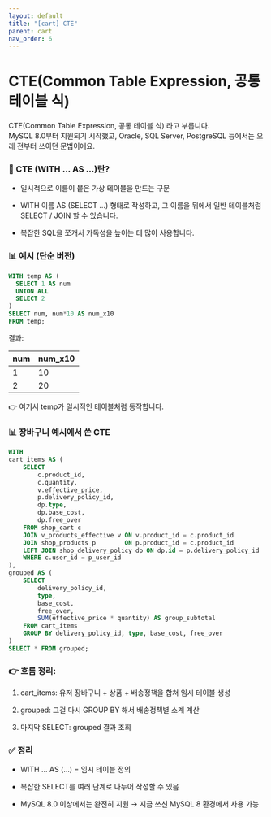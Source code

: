 ```yaml
---
layout: default
title: "[cart] CTE"
parent: cart
nav_order: 6
---
```


# CTE(Common Table Expression, 공통 테이블 식)

CTE(Common Table Expression, 공통 테이블 식) 라고 부릅니다.  
MySQL 8.0부터 지원되기 시작했고, Oracle, SQL Server, PostgreSQL 등에서는 오래 전부터 쓰이던 문법이에요.

### 📌 CTE (WITH ... AS ...)란?

- 일시적으로 이름이 붙은 가상 테이블을 만드는 구문

- WITH 이름 AS (SELECT ...) 형태로 작성하고, 그 이름을 뒤에서 일반 테이블처럼 SELECT / JOIN 할 수 있습니다.

- 복잡한 SQL을 쪼개서 가독성을 높이는 데 많이 사용합니다.

### 📊 예시 (단순 버전)
```sql
WITH temp AS (
  SELECT 1 AS num
  UNION ALL
  SELECT 2
)
SELECT num, num*10 AS num_x10
FROM temp;
```

결과:

|num|	num_x10|
|---|---|
|1|	10|
|2|	20|

👉 여기서 temp가 일시적인 테이블처럼 동작합니다.

### 📊 장바구니 예시에서 쓴 CTE
```sql
WITH
cart_items AS (
    SELECT
        c.product_id,
        c.quantity,
        v.effective_price,
        p.delivery_policy_id,
        dp.type,
        dp.base_cost,
        dp.free_over
    FROM shop_cart c
    JOIN v_products_effective v ON v.product_id = c.product_id
    JOIN shop_products p        ON p.product_id = c.product_id
    LEFT JOIN shop_delivery_policy dp ON dp.id = p.delivery_policy_id
    WHERE c.user_id = p_user_id
),
grouped AS (
    SELECT
        delivery_policy_id,
        type,
        base_cost,
        free_over,
        SUM(effective_price * quantity) AS group_subtotal
    FROM cart_items
    GROUP BY delivery_policy_id, type, base_cost, free_over
)
SELECT * FROM grouped;
```

### 👉 흐름 정리:

1. cart_items: 유저 장바구니 + 상품 + 배송정책을 합쳐 임시 테이블 생성

2. grouped: 그걸 다시 GROUP BY 해서 배송정책별 소계 계산

3. 마지막 SELECT: grouped 결과 조회

### ✅ 정리

- WITH ... AS (...) = 임시 테이블 정의

- 복잡한 SELECT를 여러 단계로 나누어 작성할 수 있음

- MySQL 8.0 이상에서는 완전히 지원 → 지금 쓰신 MySQL 8 환경에서 사용 가능
